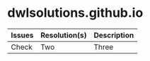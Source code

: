 # dwlsolutions.github.io

| Issues | Resolution(s) | Description |
| ------ | ------------- | ----------- |
| Check  | Two           | Three       |
